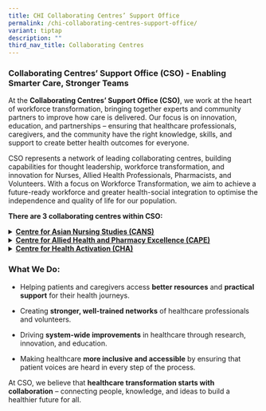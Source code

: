 ```yaml
---
title: CHI Collaborating Centres’ Support Office
permalink: /chi-collaborating-centres-support-office/
variant: tiptap
description: ""
third_nav_title: Collaborating Centres
---
```

<h3><strong>Collaborating Centres’ Support Office (CSO) - </strong>Enabling Smarter Care, Stronger Teams</h3>
<p>At the <strong>Collaborating Centres’ Support Office (CSO)</strong>, we
work at the heart of workforce transformation, bringing together experts
and community partners to improve how care is delivered. Our focus is on
innovation, education, and partnerships – ensuring that healthcare professionals,
caregivers, and the community have the right knowledge, skills, and support
to create better health outcomes for everyone.</p>
<p></p>
<p>CSO represents a network of leading collaborating centres, building capabilities
for thought leadership, workforce transformation, and innovation for Nurses,
Allied Health Professionals, Pharmacists, and Volunteers. With a focus
on Workforce Transformation, we aim to achieve a future-ready workforce
and greater health-social integration to optimise the independence and
quality of life for our population.</p>
<p></p>
<p><strong>There are 3 collaborating centres within CSO:</strong>
</p>
<div data-type="detailGroup" class="isomer-accordion isomer-accordion-white">
<details class="isomer-details">
<summary><strong><a href="https://www.chi.sg/centre-for-asian-nursing-studies-cans/" rel="noopener nofollow" target="_blank">Centre for Asian Nursing Studies (CANS)</a></strong>
</summary>
<div data-type="detailsContent" class="isomer-details-content">
<p>Focuses on advancing the nursing profession through education, leadership
development, and innovation in care models, ensuring nurses are well-equipped
for the evolving healthcare landscape.<strong>&nbsp;</strong>
</p>
</div>
</details>
<details class="isomer-details">
<summary><strong><a href="https://www.chi.sg/centre-for-allied-health-and-pharmacy-excellence-cape/" rel="noopener nofollow" target="_blank">Centre for Allied Health and Pharmacy Excellence (CAPE)</a></strong>
</summary>
<div data-type="detailsContent" class="isomer-details-content">
<p>Strengthens the role of allied health professionals and pharmacists through
workforce development, training, and evidence-based practice to improve
patient outcomes.<strong>&nbsp;</strong>
</p>
</div>
</details>
<details class="isomer-details">
<summary><strong><a href="https://www.chi.sg/centre-for-health-activation-cha/" rel="noopener nofollow" target="_blank">Centre for Health Activation (CHA)</a></strong>
</summary>
<div data-type="detailsContent" class="isomer-details-content">
<p>Empowers patients, caregivers, and volunteers to take an active role in
healthcare by equipping them the necessary skills and knowledge to support
and enhance patient care.</p>
</div>
</details>
</div>
<h3>What We Do:</h3>
<ul>
<li>
<p>Helping patients and caregivers access <strong>better resources</strong> and <strong>practical support</strong> for
their health journeys.</p>
</li>
<li>
<p>Creating <strong>stronger, well-trained networks</strong> of healthcare
professionals and volunteers.&nbsp;</p>
</li>
<li>
<p>Driving <strong>system-wide improvements</strong> in healthcare through
research, innovation, and education.&nbsp;</p>
</li>
<li>
<p>Making healthcare <strong>more inclusive and accessible</strong> by ensuring
that patient voices are heard in every step of the process.</p>
</li>
</ul>
<p></p>
<p>At CSO, we believe that <strong>healthcare transformation starts with collaboration</strong> –
connecting people, knowledge, and ideas to build a healthier future for
all.</p>
<p>
<br>
</p>
<p>
<br>
<br>
</p>